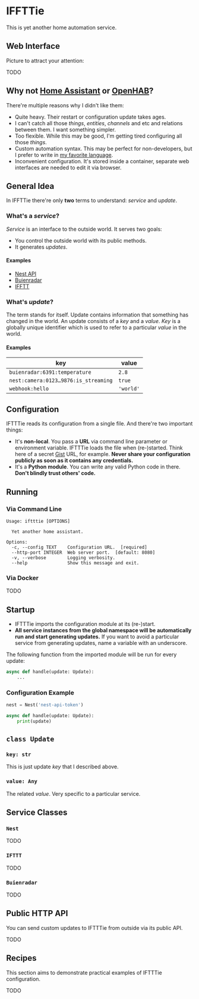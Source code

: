 # IFFTTie

This is yet another home automation service.

## Web Interface

Picture to attract your attention:

TODO

## Why not [Home Assistant](https://www.home-assistant.io/) or [OpenHAB](https://www.openhab.org/)?

There're multiple reasons why I didn't like them:

- Quite heavy. Their restart or configuration update takes ages.
- I can't catch all those _things_, _entities_, _channels_ and etc and relations between them. I want something simpler.
- Too flexible. While this may be good, I'm getting tired configuring all those _things_.
- Custom automation syntax. This may be perfect for non-developers, but I prefer to write in [my favorite language](https://www.python.org/).
- Inconvenient configuration. It's stored inside a container, separate web interfaces are needed to edit it via browser.

## General Idea

In IFFTTie there're only **two** terms to understand: *service* and *update*.

### What's a *service*?

*Service* is an interface to the outside world. It serves two goals:

- You control the outside world with its public methods.
- It generates *updates*.

#### Examples

- [Nest API](https://developers.nest.com/documentation/api-reference)
- [Buienradar](https://www.buienradar.nl/)
- [IFFTT](https://ifttt.com/maker_webhooks)

### What's *update*?

The term stands for itself. Update contains information that something has changed in the world. An update consists of a *key* and a *value*. *Key* is a globally unique identifier which is used to refer to a particular *value* in the world.

#### Examples

| key                                  | value     |
| ------------------------------------ | --------- |
| `buienradar:6391:temperature`        | `2.8`     |
| `nest:camera:0123…9876:is_streaming` | `true`    |
| `webhook:hello`                      | `'world'` |

## Configuration

IFTTTie reads its configuration from a single file. And there're two important things:

- It's **non-local**. You pass a **URL** via command line parameter or environment variable. IFTTTie loads the file when (re-)started. Think here of a secret [Gist](https://gist.github.com/) URL, for example. **Never share your configuration publicly as soon as it contains any credentials.**
- It's a **Python module**. You can write any valid Python code in there. **Don't blindly trust others' code.**

## Running

### Via Command Line

```text
Usage: iftttie [OPTIONS]

  Yet another home assistant.

Options:
  -c, --config TEXT    Configuration URL.  [required]
  --http-port INTEGER  Web server port.  [default: 8080]
  -v, --verbose        Logging verbosity.
  --help               Show this message and exit.
```

### Via Docker

TODO

## Startup

- IFTTTie imports the configuration module at its (re-)start.
- **All service instances from the global namespace will be automatically run and start generating updates.** If you want to avoid a particular service from generating updates, name a variable with an underscore.

The following function from the imported module will be run for every update:

```python
async def handle(update: Update):
    ...
```

### Configuration Example

```python
nest = Nest('nest-api-token')

async def handle(update: Update):
    print(update)
```

## `class Update`

### `key: str`

This is just update *key* that I described above.

### `value: Any`

The related *value*. Very specific to a particular service.

## Service Classes

### `Nest`

TODO

### `IFTTT`

TODO

### `Buienradar`

TODO

## Public HTTP API

You can send custom updates to IFTTTie from outside via its public API.

TODO

## Recipes

This section aims to demonstrate practical examples of IFTTTie configuration.

TODO
